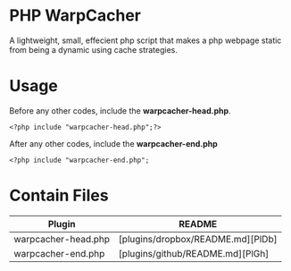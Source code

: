# PHP WarpCacher
A lightweight, small, effecient php script that makes a php webpage static from being a dynamic using cache strategies.
# Usage
Before any other codes, include the **warpcacher-head.php**.
```
<?php include "warpcacher-head.php";?>
```
After any other codes, include the **warpcacher-end.php**
```
<?php include "warpcacher-end.php";
```
# Contain Files
| Plugin | README |
| ------ | ------ |
| warpcacher-head.php | [plugins/dropbox/README.md][PlDb] |
| warpcacher-end.php | [plugins/github/README.md][PlGh] |
